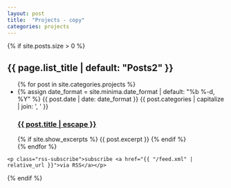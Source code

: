 ```yaml
---
layout: post
title:  "Projects - copy"
categories: projects
---
```


<div class="project">

  {% if site.posts.size > 0 %}
    <h2 class="post-list-heading">{{ page.list_title | default: "Posts2" }}</h2>
    <ul class="post-list">
      {% for post in site.categories.projects %}
      <li>
        {% assign date_format = site.minima.date_format | default: "%b %-d, %Y" %}
        <span class="post-meta">{{ post.date | date: date_format }} {{ post.categories | capitalize | join: ', ' }}</span>
        <h3>
          <a class="post-link" href="{{ post.url | relative_url }}">
            {{ post.title | escape }}
          </a>
        </h3>
        {% if site.show_excerpts %}
          {{ post.excerpt }}
        {% endif %}
      </li>
      {% endfor %}
    </ul>

    <p class="rss-subscribe">subscribe <a href="{{ "/feed.xml" | relative_url }}">via RSS</a></p>
  {% endif %}

</div>
